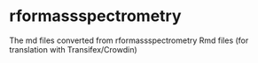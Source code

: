 # rformassspectrometry
The md files converted from rformassspectrometry Rmd files (for translation with Transifex/Crowdin)
